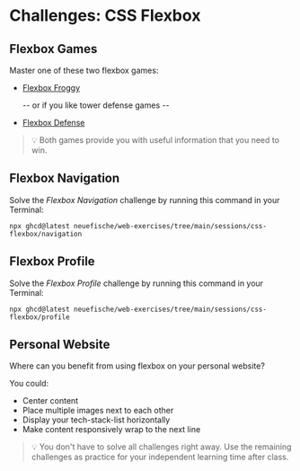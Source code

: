 # Challenges: CSS Flexbox

## Flexbox Games

Master one of these two flexbox games:

- [Flexbox Froggy](https://flexboxfroggy.com)

  -- or if you like tower defense games --

- [Flexbox Defense](http://www.flexboxdefense.com/)

> 💡 Both games provide you with useful information that you need to win.

## Flexbox Navigation

Solve the _Flexbox Navigation_ challenge by running this command in your Terminal:

```
npx ghcd@latest neuefische/web-exercises/tree/main/sessions/css-flexbox/navigation
```

## Flexbox Profile

Solve the _Flexbox Profile_ challenge by running this command in your Terminal:

```
npx ghcd@latest neuefische/web-exercises/tree/main/sessions/css-flexbox/profile
```

## Personal Website

Where can you benefit from using flexbox on your personal website?

You could:

- Center content
- Place multiple images next to each other
- Display your tech-stack-list horizontally
- Make content responsively wrap to the next line

> 💡 You don't have to solve all challenges right away. Use the remaining challenges as practice for
> your independent learning time after class.
